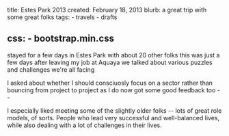 title: Estes Park 2013
created: February 18, 2013
blurb: a great trip with some great folks
tags:
    - travels
    - drafts

css:
    - bootstrap.min.css
---

stayed for a few days in Estes Park with about 20 other folks
this was just a few days after leaving my job at Aquaya
we talked about various puzzles and challenges we're all facing

I asked about whether I should consciuosly focus on a sector
rather than bouncing from project to project as I do now
got some good feedback too -- 

I especially liked meeting some of the slightly older folks -- 
lots of great role models, of sorts.
People who lead very successful and well-balanced lives,
while also dealing with a lot of challenges in their lives.
